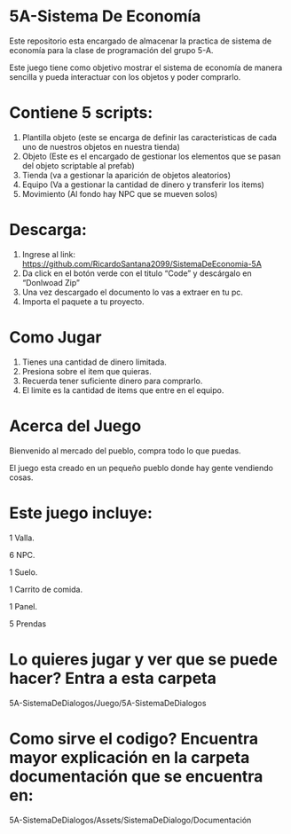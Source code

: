 # 5A-Sistema De Economía
Este repositorio esta encargado de almacenar la practica de sistema de economía para la clase de programación del grupo 5-A.


Este juego tiene como objetivo mostrar el sistema de economía  de manera sencilla y pueda
interactuar con los objetos y poder comprarlo.


# Contiene 5 scripts:
1. Plantilla objeto (este se encarga de definir las caracteristicas de cada uno de 
nuestros objetos en nuestra tienda)
2. Objeto (Este es el encargado de gestionar los elementos que se pasan del objeto scriptable al prefab)
3. Tienda (va a gestionar la aparición de objetos aleatorios)
4. Equipo (Va a gestionar la cantidad de dinero y transferir los items)
5. Movimiento (Al fondo hay NPC que se mueven solos)

# Descarga:
1. Ingrese al link: https://github.com/RicardoSantana2099/SistemaDeEconomia-5A
2. Da click en el botón verde con el titulo “Code” y descárgalo en “Donlwoad Zip”
3. Una vez descargado el documento lo vas a extraer en tu pc.
4. Importa el paquete a tu proyecto.


# Como Jugar
1. Tienes una cantidad de dinero limitada.
2. Presiona sobre el item que quieras.
3. Recuerda tener suficiente dinero para comprarlo.
4. El limite es la cantidad de items que entre en el equipo.

# Acerca del Juego

Bienvenido al mercado del pueblo, compra todo lo que puedas.

El juego esta creado en un pequeño pueblo donde hay gente vendiendo cosas.

# Este juego incluye:

1 Valla.

6 NPC.

1 Suelo.

1 Carrito de comida.

1 Panel.

5 Prendas

# Lo quieres jugar y ver que se puede hacer? Entra a esta carpeta

5A-SistemaDeDialogos/Juego/5A-SistemaDeDialogos


# Como sirve el codigo? Encuentra mayor explicación en la carpeta documentación que se encuentra en: 

5A-SistemaDeDialogos/Assets/SistemaDeDialogo/Documentación

